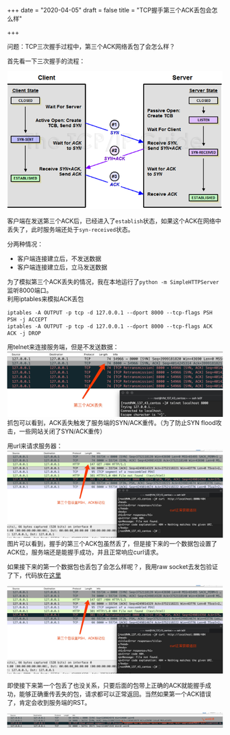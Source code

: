 +++
date = "2020-04-05"
draft = false
title = "TCP握手第三个ACK丢包会怎么样"

+++

问题：TCP三次握手过程中，第三个ACK网络丢包了会怎么样？

首先看一下三次握手的流程：

![img](/images/tcpopen3way.png)

客户端在发送第三个ACK后，已经进入了`establish`状态，如果这个ACK在网络中丢失了，此时服务端还处于`syn-received`状态。

分两种情况：
* 客户端连接建立后，不发送数据
* 客户端连接建立后，立马发送数据

为了模拟第三个ACK丢失的情况，我在本地运行了`python -m SimpleHTTPServer`监听8000端口。  
利用iptables来模拟ACK丢包
```
iptables -A OUTPUT -p tcp -d 127.0.0.1 --dport 8000 --tcp-flags PSH PSH -j ACCEPT
iptables -A OUTPUT -p tcp -d 127.0.0.1 --dport 8000 --tcp-flags ACK ACK -j DROP
```

用telnet来连接服务端，但是不发送数据：
![img](/images/ack_lost.jpeg)
抓包可以看到，ACK丢失触发了服务端的SYN/ACK重传。（为了防止SYN flood攻击，一些网站关闭了SYN/ACK重传）

用url来请求服务器：
![img](/images/ack_lost_with_curl.jpeg)
图片可以看到，握手的第三个ACK包虽然丢了，但是接下来的一个数据包设置了ACK位，服务端还是能握手成功，并且正常响应curl请求。

如果接下来的第一个数据包也丢包了会怎么样呢？，我用raw socket去发包验证了下，代码放在[这里](https://gist.github.com/ls0f/941912ca0cf6e756eeb4524e497a7095)

![img](/images/ack_lost_with_curl.jpeg)

即使接下来第一个包丢了也没关系，只要后面的包带上正确的ACK就能握手成功，能够正确重传丢失的包，请求都可以正常返回。当然如果第一个ACK错误了，肯定会收到服务端的RST。

![img](/images/wrong_ack.jpeg)



